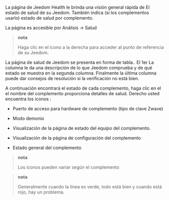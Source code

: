 La página de Jeedom Health le brinda una visión general rápida de
El estado de salud de su Jeedom. También indica (si los complementos
usarlo) estado de salud por complemento.

La página es accesible por Análisis → Salud

> **nota**
>
> Haga clic en el icono a la derecha para acceder al punto de referencia de su
> Jeedom.

La página de salud de Jeedom se presenta en forma de tabla.. El 1er
La columna le da una descripción de lo que Jeedom comprueba y de qué estado
se muestra en la segunda columna. Finalmente la última columna puede
dar consejos de resolución si la verificación no está bien.

A continuación encontrará el estado de cada complemento, haga clic en el
el nombre del complemento proporciona detalles de salud. Derecho usted
encuentra los iconos :

-   Puerto de acceso para hardware de complemento (tipo de clave Zwave)

-   Modo demonio

-   Visualización de la página de estado del equipo del complemento.

-   Visualización de la página de configuración del complemento

-   Estado general del complemento

> **nota**
>
> Los iconos pueden variar según el complemento

> **nota**
>
> Generalmente cuando la línea es verde, todo está bien
> y cuando está rojo, hay un problema.
